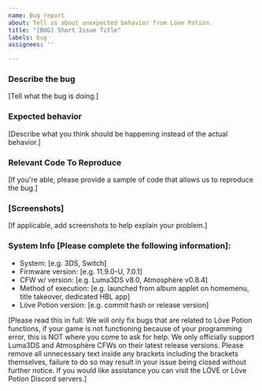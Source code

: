 ```yaml
---
name: Bug report
about: Tell us about unexpected behavior from Löve Potion.
title: "[BUG] Short Issue Title"
labels: bug
assignees: ''

---
```


### **Describe the bug**
[Tell what the bug is doing.]

### **Expected behavior**
[Describe what you think should be happening instead of the actual behavior.]

### **Relevant Code To Reproduce**
[If you're able, please provide a sample of code that allows us to reproduce the bug.]

### **[Screenshots]**
[If applicable, add screenshots to help explain your problem.]

### **System Info [Please complete the following information]:**
 - System: [e.g. 3DS, Switch]
 - Firmware version: [e.g. 11.9.0-U, 7.0.1]
 - CFW w/ version: [e.g. Luma3DS v8.0, Atmosphère v0.8.4]
 - Method of execution: [e.g. launched from album applet on homemenu, title takeover, dedicated HBL app]
 - Löve Potion version: [e.g. commit hash or release version]

[Please read this in full: We will only fix bugs that are related to Löve Potion functions, if your game is not functioning because of your programming error, this is NOT where you come to ask for help. We only officially support Luma3DS and Atmosphère CFWs on their latest release versions. Please remove all unnecessary text inside any brackets including the brackets themselves, failure to do so may result in your issue being closed without further notice. If you would like assistance you can visit the LÖVE or Löve Potion Discord servers.]
